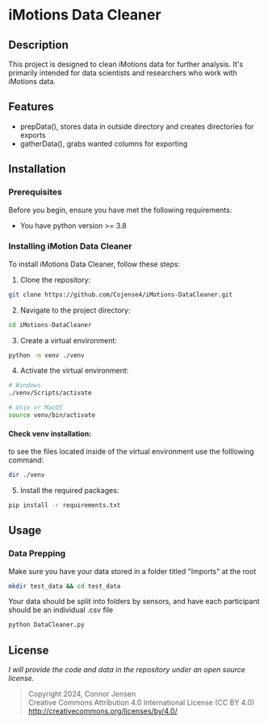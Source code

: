 # iMotions Data Cleaner
## Description
This project is designed to clean iMotions data for further analysis. It's primarily intended for data scientists and researchers who work with iMotions data.

## Features
* prepData(), stores data in outside directory and creates directories for exports
* gatherData(), grabs wanted columns for exporting 

## Installation
### Prerequisites
Before you begin, ensure you have met the following requirements:
* You have python version >= 3.8 

### Installing iMotion Data Cleaner
To install iMotions Data Cleaner, follow these steps:

1. Clone the repository:
```bash
git clone https://github.com/Cojense4/iMotions-DataCleaner.git
```

2. Navigate to the project directory:
```bash
cd iMotions-DataCleaner
```

3. Create a virtual environment:
```bash
python -m venv ./venv
```

4. Activate the virtual environment:
```bash
# Windows
./venv/Scripts/activate

# Unix or MacOS
source venv/bin/activate
```

#### Check venv installation:
to see the files located inside of the virtual environment use the folllowing command:
```bash 
dir ./venv
```
5. Install the required packages:
```bash
pip install -r requirements.txt
```

## Usage
### Data Prepping
Make sure you have your data stored in a folder titled "Imports" at the root<br>
```bash
mkdir test_data && cd test_data
```
Your data should be split into folders by sensors, and have each participant should be an individual .csv file
```bash
python DataCleaner.py
```  

## License
*I will provide the code and data in the repository under an open source license.*<br>
>Copyright 2024, Connor Jensen<br>
>Creative Commons Attribution 4.0 International License (CC BY 4.0)<br>
>http://creativecommons.org/licenses/by/4.0/
